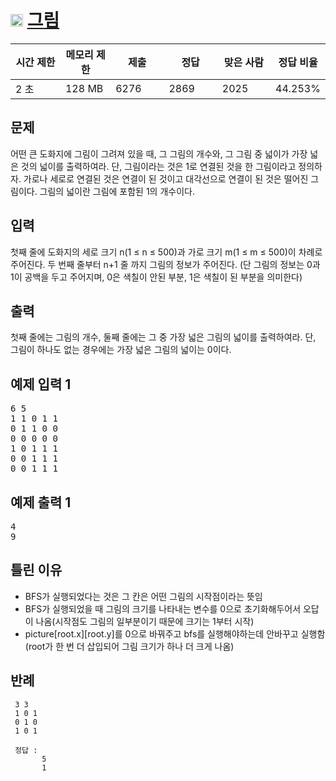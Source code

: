 # <img src="https://d2gd6pc034wcta.cloudfront.net/tier/10.svg" class="solvedac-tier" style="user-select: auto;" width="20px"> [그림](https://www.acmicpc.net/problem/1926)

<div class="table-responsive" style="user-select: auto;">
				<table class="table" id="problem-info" style="user-select: auto;">
				<thead style="user-select: auto;">
				<tr style="user-select: auto;">
									<th style="width: 16%; user-select: auto;">시간 제한</th>
					<th style="width: 16%; user-select: auto;">메모리 제한</th>
					<th style="width: 17%; user-select: auto;">제출</th>
					<th style="width: 17%; user-select: auto;">정답</th>
					<th style="width: 17%; user-select: auto;">맞은 사람</th>
					<th style="width: 17%; user-select: auto;">정답 비율</th>
								</tr>
				</thead>
				<tbody style="user-select: auto;">
				<tr style="user-select: auto;">
				<td style="user-select: auto;">2 초</td>
				<td style="user-select: auto;">128 MB</td>
									<td style="user-select: auto;">6276</td>
					<td style="user-select: auto;">2869</td>
					<td style="user-select: auto;">2025</td>
					<td style="user-select: auto;">44.253%</td>
								</tr>
				</tbody>
				</table>
</div>

## 문제
어떤 큰 도화지에 그림이 그려져 있을 때, 그 그림의 개수와, 그 그림 중 넓이가 가장 넓은 것의 넓이를 출력하여라. 단, 그림이라는 것은 1로 연결된 것을 한 그림이라고 정의하자. 가로나 세로로 연결된 것은 연결이 된 것이고 대각선으로 연결이 된 것은 떨어진 그림이다. 그림의 넓이란 그림에 포함된 1의 개수이다.

## 입력
첫째 줄에 도화지의 세로 크기 n(1 ≤ n ≤ 500)과 가로 크기 m(1 ≤ m ≤ 500)이 차례로 주어진다. 두 번째 줄부터 n+1 줄 까지 그림의 정보가 주어진다. (단 그림의 정보는 0과 1이 공백을 두고 주어지며, 0은 색칠이 안된 부분, 1은 색칠이 된 부분을 의미한다)

## 출력
첫째 줄에는 그림의 개수, 둘째 줄에는 그 중 가장 넓은 그림의 넓이를 출력하여라. 단, 그림이 하나도 없는 경우에는 가장 넓은 그림의 넓이는 0이다.

<div class="col-md-12" style="user-select: auto;">
				<div class="row" style="user-select: auto;">
					<div class="col-md-6" style="user-select: auto;">
						<section id="sampleinput1" style="user-select: auto;">
						<div class="headline" style="user-select: auto;">
						<h2 style="user-select: auto;">예제 입력 1
						</h2>
						</div>
						<pre class="sampledata" id="sample-input-1" style="user-select: auto;">6 5
1 1 0 1 1
0 1 1 0 0
0 0 0 0 0
1 0 1 1 1
0 0 1 1 1
0 0 1 1 1</pre>
						</section>
					</div>
					<div class="col-md-6" style="user-select: auto;">
						<section id="sampleoutput1" style="user-select: auto;">
						<div class="headline" style="user-select: auto;">
						<h2 style="user-select: auto;">예제 출력 1
						</h2>
						</div>
						<pre class="sampledata" id="sample-output-1" style="user-select: auto;">4
9</pre>
						</section>
					</div>
									</div>
</div>

## 틀린 이유
 - BFS가 실행되었다는 것은 그 칸은 어떤 그림의 시작점이라는 뜻임
 - BFS가 실행되었을 때 그림의 크기를 나타내는 변수를 0으로 초기화해두어서 오답이 나옴(시작점도 그림의 일부분이기 때문에 크기는 1부터 시작)
 - picture[root.x][root.y]를 0으로 바꿔주고 bfs를 실행해야하는데 안바꾸고 실행함 (root가 한 번 더 삽입되어 그림 크기가 하나 더 크게 나옴)
 
## 반례
```
 3 3
 1 0 1
 0 1 0
 1 0 1
 
 정답 :
       5
       1
```
